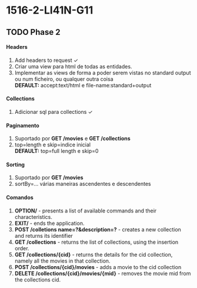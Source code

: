 # 1516-2-LI41N-G11

## TODO Phase 2

#### Headers

1. Add headers to request &#10003;
2. Criar uma view para html de todas as entidades.
3. Implementar as views de forma a poder serem vistas no standard output ou num ficheiro, ou qualquer outra coisa
<br>**DEFAULT:** accept:text/html e file-name:standard+output</br>

#### Collections
1. Adicionar sql para collections &#10003;

#### Paginamento
1. Suportado por **GET /movies** e **GET /collections**
2. top=length e skip=indice inicial
<br>**DEFAULT:** top=full length e skip=0</br>

#### Sorting
1. Suportado por **GET /movies**
2. sortBy=... várias maneiras ascendentes e descendentes

#### Comandos
1. **OPTION/** - presents a list of available commands and their characteristics.
2. **EXIT/** - ends the application.
3. **POST /colletions name=?&description=?** - creates a new collection and returns its identifier
4. **GET /collections** - returns the list of collections, using the insertion order.
5. **GET /collections/{cid}** - returns the details for the cid collection, namely all the movies in that collection.
6. **POST /collections/{cid}/movies** - adds a movie to the cid collection
7. **DELETE /collections/{cid}/movies/{mid}** - removes the movie mid from the collections cid.
